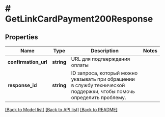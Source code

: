 # # GetLinkCardPayment200Response

## Properties

Name | Type | Description | Notes
------------ | ------------- | ------------- | -------------
**confirmation_url** | **string** | URL для подтверждения оплаты |
**response_id** | **string** | ID запроса, который можно указывать при обращении в службу технической поддержки, чтобы помочь определить проблему. |

[[Back to Model list]](../../README.md#models) [[Back to API list]](../../README.md#endpoints) [[Back to README]](../../README.md)
